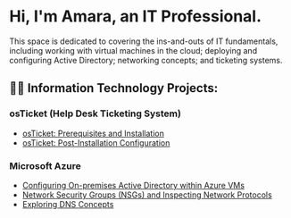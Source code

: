 <h1>Hi, I'm Amara, an IT Professional.</h1>
<p>This space is dedicated to covering the ins-and-outs of IT fundamentals, including working with virtual machines in the cloud;
deploying and configuring Active Directory; networking concepts; and ticketing systems.</p>

<h2>👨‍💻 Information Technology Projects:</h2>

 <h3>osTicket (Help Desk Ticketing System)</h3>
 
  - [osTicket: Prerequisites and Installation](https://github.com/amaraphi/osticket-prereq)
  - [osTicket: Post-Installation Configuration](https://github.com/amaraphi/post-install-config)
  
 <h3>Microsoft Azure</h3>

  - [Configuring On-premises Active Directory within Azure VMs](https://github.com/amaraphi/configure-ad)
  - [Network Security Groups (NSGs) and Inspecting Network Protocols](https://github.com/amaraphi/azure-network-protocols)
  - [Exploring DNS Concepts](https://github.com/amaraphi/dns-ad)
